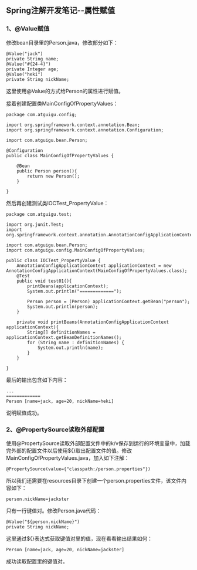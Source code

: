 ## Spring注解开发笔记--属性赋值

### 1、@Value赋值

修改bean目录里的Person.java，修改部分如下：

    @Value("jack")
    private String name;
    @Value("#{24-4}")
    private Integer age;
    @Value("heki")
    private String nickName;

这里使用@Value的方式给Person的属性进行赋值。

接着创建配置类MainConfigOfPropertyValues：

	package com.atguigu.config;
	
	import org.springframework.context.annotation.Bean;
	import org.springframework.context.annotation.Configuration;
	
	import com.atguigu.bean.Person;
	
	@Configuration
	public class MainConfigOfPropertyValues {
	
	    @Bean
	    public Person person(){
	        return new Person();
	    }
	
	}

然后再创建测试类IOCTest_PropertyValue：

	package com.atguigu.test;
	
	import org.junit.Test;
	import org.springframework.context.annotation.AnnotationConfigApplicationContext;
	
	import com.atguigu.bean.Person;
	import com.atguigu.config.MainConfigOfPropertyValues;
	
	public class IOCTest_PropertyValue {
	    AnnotationConfigApplicationContext applicationContext = new AnnotationConfigApplicationContext(MainConfigOfPropertyValues.class);
	    @Test
	    public void test01(){
	        printBeans(applicationContext);
	        System.out.println("=============");
	
	        Person person = (Person) applicationContext.getBean("person");
	        System.out.println(person);
	    }
	
	    private void printBeans(AnnotationConfigApplicationContext applicationContext){
	        String[] definitionNames = applicationContext.getBeanDefinitionNames();
	        for (String name : definitionNames) {
	            System.out.println(name);
	        }
	    }
	
	}

最后的输出包含如下内容：

	...
	=============
	Person [name=jack, age=20, nickName=heki]

说明赋值成功。

### 2、@PropertySource读取外部配置

使用@PropertySource读取外部配置文件中的k/v保存到运行的环境变量中，加载完外部的配置文件以后使用${}取出配置文件的值。修改MainConfigOfPropertyValues.java，加入如下注解：

	@PropertySource(value={"classpath:/person.properties"})

所以我们还需要在resources目录下创建一个person.properties文件，该文件内容如下：

	person.nickName=jackster

只有一行键值对。修改Person.java代码：

    @Value("${person.nickName}")
    private String nickName;

这里通过${}表达式获取键值对里的值，现在看看输出结果如何：

	Person [name=jack, age=20, nickName=jackster]

成功读取配置里的键值对。


